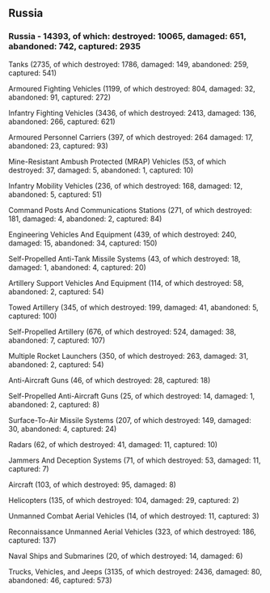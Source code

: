 
 
 ## Russia
 
 ### Russia - 14393, of which: destroyed: 10065, damaged: 651, abandoned: 742, captured: 2935

 

 

 Tanks (2735, of which destroyed: 1786, damaged: 149, abandoned: 259, captured: 541)

 Armoured Fighting Vehicles (1199, of which destroyed: 804, damaged: 32, abandoned: 91, captured: 272)

 Infantry Fighting Vehicles (3436, of which destroyed: 2413, damaged: 136, abandoned: 266, captured: 621)

 Armoured Personnel Carriers (397, of which destroyed: 264 damaged: 17, abandoned: 23, captured: 93)

 Mine-Resistant Ambush Protected (MRAP) Vehicles (53, of which destroyed: 37, damaged: 5, abandoned: 1, captured: 10)

 Infantry Mobility Vehicles (236, of which destroyed: 168, damaged: 12, abandoned: 5, captured: 51)

 Command Posts And Communications Stations (271, of which destroyed: 181, damaged: 4, abandoned: 2, captured: 84)

 Engineering Vehicles And Equipment (439, of which destroyed: 240, damaged: 15, abandoned: 34, captured: 150)

 Self-Propelled Anti-Tank Missile Systems (43, of which destroyed: 18, damaged: 1, abandoned: 4, captured: 20)

 Artillery Support Vehicles And Equipment (114, of which destroyed: 58, abandoned: 2, captured: 54)

 Towed Artillery (345, of which destroyed: 199, damaged: 41, abandoned: 5, captured: 100)

 Self-Propelled Artillery (676, of which destroyed: 524, damaged: 38, abandoned: 7, captured: 107)

 Multiple Rocket Launchers (350, of which destroyed: 263, damaged: 31, abandoned: 2, captured: 54)

 Anti-Aircraft Guns (46, of which destroyed: 28, captured: 18)

 Self-Propelled Anti-Aircraft Guns (25, of which destroyed: 14, damaged: 1, abandoned: 2, captured: 8)

 Surface-To-Air Missile Systems (207, of which destroyed: 149, damaged: 30, abandoned: 4, captured: 24)

 Radars (62, of which destroyed: 41, damaged: 11, captured: 10)

 Jammers And Deception Systems (71, of which destroyed: 53, damaged: 11, captured: 7)

 Aircraft (103, of which destroyed: 95, damaged: 8)

 Helicopters (135, of which destroyed: 104, damaged: 29, captured: 2)

 Unmanned Combat Aerial Vehicles (14, of which destroyed: 11, captured: 3)

 Reconnaissance Unmanned Aerial Vehicles (323, of which destroyed: 186, captured: 137)

 Naval Ships and Submarines (20, of which destroyed: 14, damaged: 6)

 Trucks, Vehicles, and Jeeps (3135, of which destroyed: 2436, damaged: 80, abandoned: 46, captured: 573)

